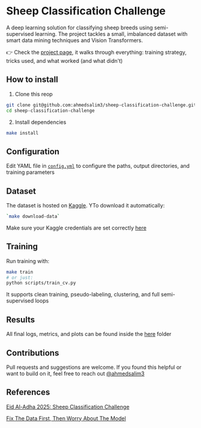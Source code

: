 # Sheep Classification Challenge

A deep learning solution for classifying sheep breeds using semi-supervised learning. The project tackles a small, imbalanced dataset with smart data mining techniques and Vision Transformers.

👉 Check the [project page](https://ahmedsalim3.github.io/sheep-classification-challenge/), it walks through everything: training strategy, tricks used, and what worked (and what didn't)


## How to install

1. Clone this reop

```bash
git clone git@github.com:ahmedsalim3/sheep-classification-challenge.git
cd sheep-classification-challenge
```
2. Install dependencies

```sh
make install
```

## Configuration

Edit YAML file in [`config.yml`](./configs/config.yml) to configure the paths, output directories, and training parameters

## Dataset

The dataset is hosted on [Kaggle](https://www.kaggle.com/competitions/sheep-classification-challenge-2025/data).
YTo download it automatically:

```sh
`make download-data`
```

Make sure your Kaggle credentials are set correctly [here](./scripts/download_dataset.sh#L11)

## Training

Run training with:

```sh
make train
# or just:
python scripts/train_cv.py
```

It supports clean training, pseudo-labeling, clustering, and full semi-supervised loops

## Results

All final logs, metrics, and plots can be found inside the [here](./results/) folder

## Contributions

Pull requests and suggestions are welcome. If you found this helpful or want to build on it, feel free to reach out [@ahmedsalim3](https://github.com/ahmedsalim3)

## References

[Eid Al-Adha 2025: Sheep Classification Challenge](https://www.kaggle.com/competitions/sheep-classification-challenge-2025/overview)

[Fix The Data First, Then Worry About The Model](https://www.kaggle.com/code/ahvshim/fix-the-data-first-then-worry-about-the-model/notebook)
